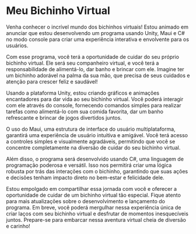 # Meu Bichinho Virtual
Venha conhecer o incrível mundo dos bichinhos virtuais! Estou animado em anunciar que estou desenvolvendo um programa usando Unity, Maui e C# no modo console para criar uma experiência interativa e envolvente para os usuários.

Com esse programa, você terá a oportunidade de cuidar do seu próprio bichinho virtual. Ele será seu companheiro virtual, e você terá a responsabilidade de alimentá-lo, dar banho e brincar com ele. Imagine ter um bichinho adorável na palma da sua mão, que precisa de seus cuidados e atenção para crescer feliz e saudável!

Usando a plataforma Unity, estou criando gráficos e animações encantadores para dar vida ao seu bichinho virtual. Você poderá interagir com ele através do console, fornecendo comandos simples para realizar tarefas como alimentá-lo com sua comida favorita, dar um banho refrescante e brincar de jogos divertidos juntos.

O uso do Maui, uma estrutura de interface do usuário multiplataforma, garantirá uma experiência de usuário intuitiva e amigável. Você terá acesso a controles simples e visualmente agradáveis, permitindo que você se concentre completamente na diversão de cuidar do seu bichinho virtual.

Além disso, o programa será desenvolvido usando C#, uma linguagem de programação poderosa e versátil. Isso nos permitirá criar uma lógica robusta por trás das interações com o bichinho, garantindo que suas ações e decisões tenham impacto direto no bem-estar e felicidade dele.

Estou empolgado em compartilhar essa jornada com você e oferecer a oportunidade de cuidar de um bichinho virtual tão especial. Fique atento para mais atualizações sobre o desenvolvimento e lançamento do programa. Em breve, você poderá mergulhar nessa experiência única de criar laços com seu bichinho virtual e desfrutar de momentos inesquecíveis juntos. Prepare-se para embarcar nessa aventura virtual cheia de diversão e carinho!
